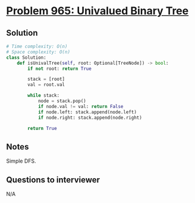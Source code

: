 # [Problem 965: Univalued Binary Tree](https://leetcode.com/problems/univalued-binary-tree/)

## Solution

```py
# Time complexity: O(n)
# Space complexity: O(n)
class Solution:
    def isUnivalTree(self, root: Optional[TreeNode]) -> bool:
        if not root: return True

        stack = [root]
        val = root.val

        while stack:
            node = stack.pop()
            if node.val != val: return False
            if node.left: stack.append(node.left)
            if node.right: stack.append(node.right)

        return True
```

## Notes

Simple DFS.

## Questions to interviewer

N/A
